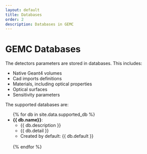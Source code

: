 ```yaml
---
layout: default
title: Databases
order: 2
description: Databases in GEMC
---
```


# GEMC Databases

The detectors parameters are stored in databases. This includes:

- Native Geant4 volumes
- Cad imports definitions
- Materials, including optical properties
- Optical surfaces
- Sensitivity parameters

The supported databases are:

 <ul>
	{% for db in site.data.supported_db %}
	<li> <b>{{ db.name}}</b>: 
 		<ul>
			<li> {{ db.description }}</li>
			<li> {{ db.detail }}</li>
			<li> Created by default: {{ db.default }}<br/><br/></li>
 		</ul>
	</li>
	{% endfor %}
</ul>


